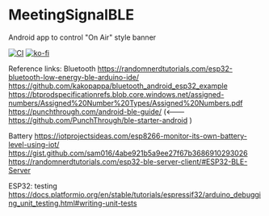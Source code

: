 # MeetingSignalBLE
Android app to control "On Air" style banner

[![CI](https://github.com/ch4vi/MeetingSignalBLE/actions/workflows/github.yml/badge.svg)](https://github.com/ch4vi/MeetingSignalBLE/actions/workflows/github.yml)
[![ko-fi](https://ko-fi.com/img/githubbutton_sm.svg)](https://ko-fi.com/N4N7IZ6OW)

Reference links:
Bluetooth
https://randomnerdtutorials.com/esp32-bluetooth-low-energy-ble-arduino-ide/
https://github.com/kakopappa/bluetooth_android_esp32_example
https://btprodspecificationrefs.blob.core.windows.net/assigned-numbers/Assigned%20Number%20Types/Assigned%20Numbers.pdf
https://punchthrough.com/android-ble-guide/ (<--- https://github.com/PunchThrough/ble-starter-android )

Battery
https://iotprojectsideas.com/esp8266-monitor-its-own-battery-level-using-iot/
https://gist.github.com/sam016/4abe921b5a9ee27f67b3686910293026
https://randomnerdtutorials.com/esp32-ble-server-client/#ESP32-BLE-Server

ESP32:
testing https://docs.platformio.org/en/stable/tutorials/espressif32/arduino_debugging_unit_testing.html#writing-unit-tests
